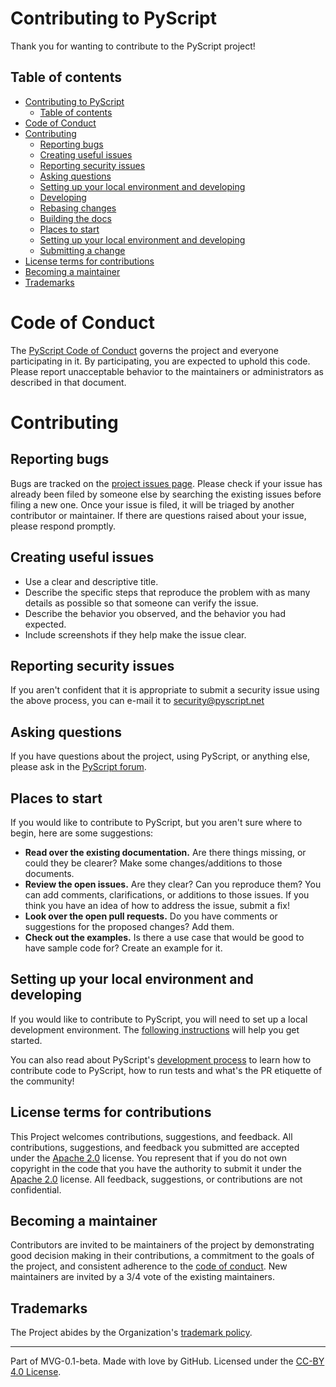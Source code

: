 # Contributing to PyScript

Thank you for wanting to contribute to the PyScript project!

## Table of contents

- [Contributing to PyScript](#contributing-to-pyscript)
  - [Table of contents](#table-of-contents)
- [Code of Conduct](#code-of-conduct)
- [Contributing](#contributing)
  - [Reporting bugs](#reporting-bugs)
  - [Creating useful issues](#creating-useful-issues)
  - [Reporting security issues](#reporting-security-issues)
  - [Asking questions](#asking-questions)
  - [Setting up your local environment and developing](#setting-up-your-local-environment-and-developing)
  - [Developing](#developing)
  - [Rebasing changes](#rebasing-changes)
  - [Building the docs](#building-the-docs)
  - [Places to start](#places-to-start)
  - [Setting up your local environment and developing](#setting-up-your-local-environment-and-developing)
  - [Submitting a change](#submitting-a-change)
- [License terms for contributions](#license-terms-for-contributions)
- [Becoming a maintainer](#becoming-a-maintainer)
- [Trademarks](#trademarks)

# Code of Conduct

The [PyScript Code of Conduct](https://github.com/pyscript/governance/blob/main/CODE-OF-CONDUCT.md) governs the project and everyone participating in it. By participating, you are expected to uphold this code. Please report unacceptable behavior to the maintainers or administrators as described in that document.

# Contributing

## Reporting bugs

Bugs are tracked on the [project issues page](https://github.com/pyscript/pyscript/issues). Please check if your issue has already been filed by someone else by searching the existing issues before filing a new one. Once your issue is filed, it will be triaged by another contributor or maintainer. If there are questions raised about your issue, please respond promptly.

## Creating useful issues

- Use a clear and descriptive title.
- Describe the specific steps that reproduce the problem with as many details as possible so that someone can verify the issue.
- Describe the behavior you observed, and the behavior you had expected.
- Include screenshots if they help make the issue clear.

## Reporting security issues

If you aren't confident that it is appropriate to submit a security issue using the above process, you can e-mail it to security@pyscript.net

## Asking questions

If you have questions about the project, using PyScript, or anything else, please ask in the [PyScript forum](https://community.anaconda.cloud/c/tech-topics/pyscript).

## Places to start

If you would like to contribute to PyScript, but you aren't sure where to begin, here are some suggestions:

- **Read over the existing documentation.** Are there things missing, or could they be clearer? Make some changes/additions to those documents.
- **Review the open issues.** Are they clear? Can you reproduce them? You can add comments, clarifications, or additions to those issues. If you think you have an idea of how to address the issue, submit a fix!
- **Look over the open pull requests.** Do you have comments or suggestions for the proposed changes? Add them.
- **Check out the examples.** Is there a use case that would be good to have sample code for? Create an example for it.

## Setting up your local environment and developing

If you would like to contribute to PyScript, you will need to set up a local development environment. The [following instructions](https://docs.pyscript.net/latest/development/setting-up-environment.html) will help you get started.

You can also read about PyScript's [development process](https://docs.pyscript.net/latest/development/developing.html) to learn how to contribute code to PyScript, how to run tests and what's the PR etiquette of the community!

## License terms for contributions

This Project welcomes contributions, suggestions, and feedback. All contributions, suggestions, and feedback you submitted are accepted under the [Apache 2.0](./LICENSE) license. You represent that if you do not own copyright in the code that you have the authority to submit it under the [Apache 2.0](./LICENSE) license. All feedback, suggestions, or contributions are not confidential.

## Becoming a maintainer

Contributors are invited to be maintainers of the project by demonstrating good decision making in their contributions, a commitment to the goals of the project, and consistent adherence to the [code of conduct](https://github.com/pyscript/governance/blob/main/CODE-OF-CONDUCT.md). New maintainers are invited by a 3/4 vote of the existing maintainers.

## Trademarks

The Project abides by the Organization's [trademark policy](https://github.com/pyscript/governance/blob/main/TRADEMARKS.md).

---

Part of MVG-0.1-beta.
Made with love by GitHub. Licensed under the [CC-BY 4.0 License](https://creativecommons.org/licenses/by-sa/4.0/).
